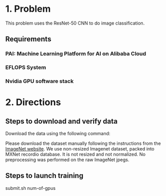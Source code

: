 # 1. Problem

This problem uses the ResNet-50 CNN to do image classification.

## Requirements
### PAI: Machine Learning Platform for AI on Alibaba Cloud
### EFLOPS System
### Nvidia GPU software stack

# 2. Directions
## Steps to download and verify data
Download the data using the following command:

Please download the dataset manually following the instructions from the [ImageNet website](http://image-net.org/download). We use non-resized Imagenet dataset, packed into MXNet recordio database. It is not resized and not normalized. No preprocessing was performed on the raw ImageNet jpegs.

## Steps to launch training
submit.sh num-of-gpus
